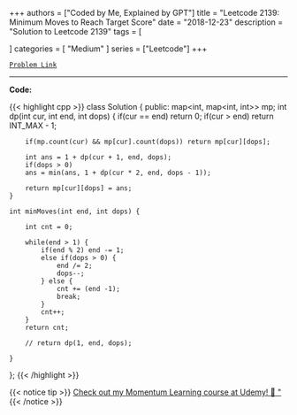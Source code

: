 
+++
authors = ["Coded by Me, Explained by GPT"]
title = "Leetcode 2139: Minimum Moves to Reach Target Score"
date = "2018-12-23"
description = "Solution to Leetcode 2139"
tags = [
    
]
categories = [
    "Medium"
]
series = ["Leetcode"]
+++



[`Problem Link`](https://leetcode.com/problems/minimum-moves-to-reach-target-score/description/)

---

**Code:**

{{< highlight cpp >}}
class Solution {
public:
    map<int, map<int, int>> mp;
    int dp(int cur, int end, int dops) {
        if(cur == end) return 0;
        if(cur > end) return INT_MAX - 1;
        
        if(mp.count(cur) && mp[cur].count(dops)) return mp[cur][dops];
        
        int ans = 1 + dp(cur + 1, end, dops);
        if(dops > 0)
        ans = min(ans, 1 + dp(cur * 2, end, dops - 1));
        
        return mp[cur][dops] = ans;
    }
    
    int minMoves(int end, int dops) {
        
        int cnt = 0;
        
        while(end > 1) {
            if(end % 2) end -= 1;
            else if(dops > 0) {
                end /= 2;
                dops--;
            } else {
                cnt += (end -1);
                break;                
            }
            cnt++;
        }
        return cnt;
        
        // return dp(1, end, dops);
        
    }
};
{{< /highlight >}}



{{< notice tip >}}
[Check out my Momentum Learning course at Udemy! 🚀 "](https://www.udemy.com/course/blind-75-the-data-structures-and-algorithms-essentials/)
{{< /notice >}}

